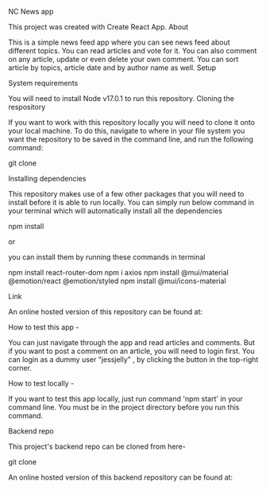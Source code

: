 NC News app

This project was created with Create React App.
About

This is a simple news feed app where you can see news feed about different topics. You can read articles and vote for it. You can also comment on any article, update or even delete your own comment. You can sort article by topics, article date and by author name as well.
Setup

System requirements

You will need to install Node v17.0.1 to run this repository.
Cloning the respository

If you want to work with this repository locally you will need to clone it onto your local machine. To do this, navigate to where in your file system you want the repository to be saved in the command line, and run the following command:

git clone 

Installing dependencies

This repository makes use of a few other packages that you will need to install before it is able to run locally. You can simply run below command in your terminal which will automatically install all the dependencies

npm install 

or

you can install them by running these commands in terminal

npm install react-router-dom
npm i axios 
npm install @mui/material @emotion/react @emotion/styled
npm install @mui/icons-material

Link

An online hosted version of this repository can be found at:


How to test this app -

You can just navigate through the app and read articles and comments. But if you want to post a comment on an article, you will need to login first. You can login as a dummy user "jessjelly" , by clicking the button in the top-right corner.


How to test locally -

If you want to test this app locally, just run command 'npm start' in your command line. You must be in the project directory before you run this command.

Backend repo

This project's backend repo can be cloned from here-

git clone 

An online hosted version of this backend repository can be found at:


